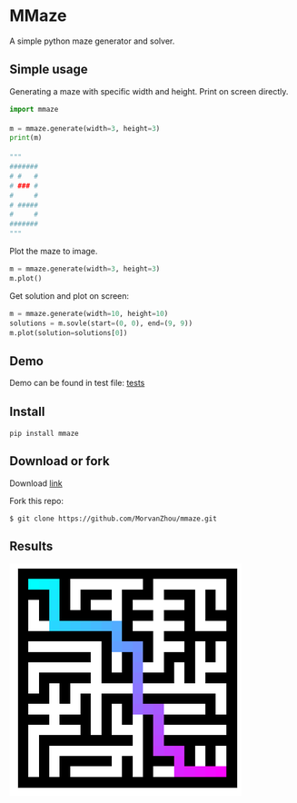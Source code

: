 # MMaze

A simple python maze generator and solver.


## Simple usage

Generating a maze with specific width and height. Print on screen directly.

```python
import mmaze

m = mmaze.generate(width=3, height=3)
print(m)

"""
#######
# #   #
# ### #
#     #
# #####
#     #
#######
"""
```

Plot the maze to image.

```python
m = mmaze.generate(width=3, height=3)
m.plot()
```

Get solution and plot on screen:

```python
m = mmaze.generate(width=10, height=10)
solutions = m.sovle(start=(0, 0), end=(9, 9))
m.plot(solution=solutions[0])
```



## Demo
Demo can be found in test file: [tests](https://github.com/MorvanZhou/tests/mmaze_test.py)

## Install

```
pip install mmaze
```

## Download or fork
Download [link](https://github.com/MorvanZhou/mmaze/archive/master.zip)

Fork this repo:
```
$ git clone https://github.com/MorvanZhou/mmaze.git
```

## Results
![img](https://raw.githubusercontent.com/MorvanZhou/mmaze/master/demo.png)
